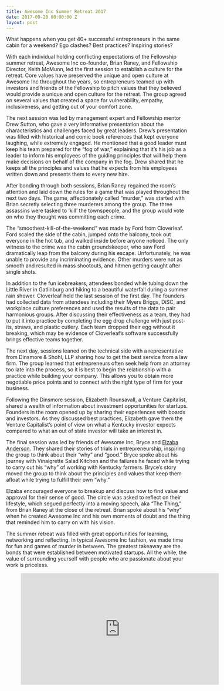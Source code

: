 ```yaml
---
title: Awesome Inc Summer Retreat 2017
date: 2017-09-20 00:00:00 Z
layout: post
---
```

 
<p>What happens when you get 40+ successful entrepreneurs in the same cabin for a weekend? Ego clashes? Best practices? Inspiring stories?<br/></p><p>With each individual holding conflicting expectations of the Fellowship summer retreat, Awesome Inc co-founder, Brian Raney, and Fellowship Director, Keith McMunn, led the first session to establish a culture for the retreat.  Core values have preserved the unique and open culture at Awesome Inc throughout the years, so entrepreneurs teamed up with investors and friends of the Fellowship to pitch values that they believed would provide a unique and open culture for the retreat. The group agreed on several values that created a space for vulnerability, empathy, inclusiveness, and getting out of your comfort zone. </p><p>The next session was led by management expert and Fellowship mentor Drew Sutton, who gave a very informative presentation about the characteristics and challenges faced by great leaders. Drew’s presentation was filled with historical and comic book references that kept everyone laughing, while extremely engaged. He mentioned that a good leader must keep his team prepared for the “fog of war,” explaining that it’s his job as a leader to inform his employees of the guiding principles that will help them make decisions on behalf of the company in the fog. Drew shared that he keeps all the principles and values that he expects from his employees written down and presents them to every new hire. </p><p>After bonding through both sessions, Brian Raney regained the room’s attention and laid down the rules for a game that was played throughout the next two days. The game, affectionately called “murder,” was started with Brian secretly selecting three murderers among the group. The three assassins were tasked to ‘kill’ the townspeople, and the group would vote on who they thought was committing each crime. </p><p>The “smoothest-kill-of-the-weekend” was made by Ford from Cloverleaf.  Ford scaled the side of the cabin, jumped onto the balcony, took out everyone in the hot tub, and walked inside before anyone noticed. The only witness to the crime was the cabin groundskeeper, who saw Ford dramatically leap from the balcony during his escape.  Unfortunately, he was unable to provide any incriminating evidence.  Other murders were not as smooth and resulted in mass shootouts, and hitmen getting caught after single shots. </p><p>In addition to the fun icebreakers, attendees bonded while tubing down the Little River in Gatlinburg and hiking to a beautiful waterfall during a summer rain shower. Cloverleaf held the last session of the first day. The founders had collected data from attendees including their Myers Briggs, DiSC, and workplace culture preferences and used the results of the data to pair harmonious groups.  After discussing their effectiveness as a team, they had to put it into practice by completing the egg drop challenge with just post-its, straws, and plastic cutlery. Each team dropped their egg without it breaking, which may be evidence of Cloverleaf’s software successfully brings effective teams together. </p><p>The next day, sessions leaned on the technical side with a representative from Dinsmore &amp; Shohl, LLP sharing how to get the best service from a law firm. The group learned that entrepreneurs often seek help from an attorney too late into the process, so it is best to begin the relationship with a practice while building your company. This allows you to obtain more negotiable price points and to connect with the right type of firm for your business. </p><p>Following the Dinsmore session, Elizabeth Rounsavall, a Venture Capitalist, shared a wealth of information about investment opportunities for startups. Founders in the room opened up by sharing their experiences with boards and investors. As they discussed best practices, Elizabeth gave them the Venture Capitalist’s point of view on what a Kentucky investor expects compared to what an out of state investor will take an interest in.</p><p>The final session was led by friends of Awesome Inc, Bryce and <a href="https://www.emergedevelopmentcenter.com/" target="_blank">Elzaba Anderson</a>. They shared their stories of trials in entrepreneurship, inspiring the group to think about their “why” and “good.” Bryce spoke about his journey with Vinaigrette Salad Kitchen and the failures he faced while trying to carry out his “why” of working with Kentucky farmers.  Bryce’s story moved the group to think about the principles and values that keep them afloat while trying to fulfill their own “why.” </p><p>Elzaba encouraged everyone to breakup and discuss how to find value and approval for their sense of good. The circle was asked to reflect on their lifestyle, which segued perfectly into a moving speech, aka “The Thing,” from Brian Raney at the close of the retreat. Brian spoke about his “why” when he created Awesome Inc and his own moments of doubt and the thing that reminded him to carry on with his vision. </p><p>The summer retreat was filled with great opportunities for learning, networking and reflecting. In typical Awesome Inc fashion, we made time for fun and games of murder in between. The greatest takeaway are the bonds that were established between motivated startups.  All the while, the value of surrounding yourself with people who are passionate about your work is priceless.</p><figure class="tmblr-embed tmblr-full" data-provider="youtube" data-orig-width="540" data-orig-height="304" data-url="https%3A%2F%2Fwww.youtube.com%2Fwatch%3Fv%3DsrgwnwDVV3Y%26t%3D2s"><iframe id="youtube_iframe" src="https://www.youtube.com/embed/srgwnwDVV3Y?feature=oembed&amp;enablejsapi=1&amp;origin=https://safe.txmblr.com&amp;wmode=opaque" allow="autoplay; encrypted-media" allowfullscreen="" width="540" height="304" frameborder="0"></iframe></figure>
